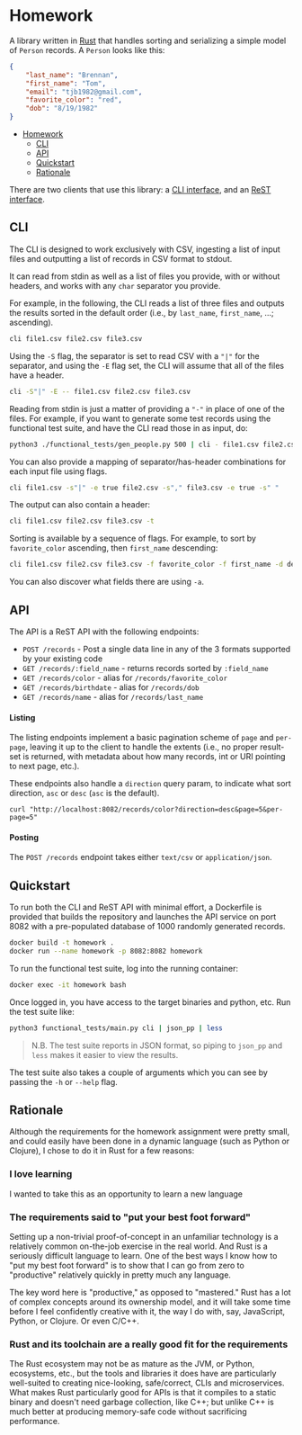 # Homework

A library written in [Rust](https://www.rust-lang.org/) that handles sorting and serializing a simple model of `Person` records. A `Person` looks like this:

```json
{
    "last_name": "Brennan",
    "first_name": "Tom",
    "email": "tjb1982@gmail.com",
    "favorite_color": "red",
    "dob": "8/19/1982"
}
```

- [Homework](#homework)
  * [CLI](#cli)
  * [API](#api)
  * [Quickstart](#quickstart)
  * [Rationale](#rationale)


There are two clients that use this library: a [CLI interface](src/bin/cli.rs), and an [ReST interface](src/bin/api).

## CLI

The CLI is designed to work exclusively with CSV, ingesting a list of input files and outputting a list of records in CSV format to stdout.

It can read from stdin as well as a list of files you provide, with or without headers, and works with any `char` separator you provide.

For example, in the following, the CLI reads a list of three files and outputs the results sorted in the default order (i.e., by `last_name`, `first_name`, ...; ascending).

```bash
cli file1.csv file2.csv file3.csv
```

Using the `-S` flag, the separator is set to read CSV with a `"|"` for the separator, and using the `-E` flag set, the CLI will assume that all of the files have a header.

```bash
cli -S"|" -E -- file1.csv file2.csv file3.csv
```

Reading from stdin is just a matter of providing a `"-"` in place of one of the files. For example, if you want to generate some test records using the functional test suite, and have the CLI read those in as input, do:

```bash
python3 ./functional_tests/gen_people.py 500 | cli - file1.csv file2.csv file3.csv
```

You can also provide a mapping of separator/has-header combinations for each input file using flags.

```bash
cli file1.csv -s"|" -e true file2.csv -s"," file3.csv -e true -s" "
```

The output can also contain a header:

```bash
cli file1.csv file2.csv file3.csv -t
```

Sorting is available by a sequence of flags. For example, to sort by `favorite_color` ascending, then `first_name` descending:

```bash
cli file1.csv file2.csv file3.csv -f favorite_color -f first_name -d desc
```

You can also discover what fields there are using `-a`.

## API

The API is a ReST API with the following endpoints:

- `POST /records` - Post a single data line in any of the 3 formats supported by your existing code
- `GET /records/:field_name` - returns records sorted by `:field_name`
- `GET /records/color` - alias for `/records/favorite_color`
- `GET /records/birthdate` - alias for `/records/dob`
- `GET /records/name` - alias for `/records/last_name`

#### Listing
The listing endpoints implement a basic pagination scheme of `page` and `per-page`, leaving it up to the client to handle the extents (i.e., no proper result-set is returned, with metadata about how many records, int or URI pointing to next page, etc.).

These endpoints also handle a `direction` query param, to indicate what sort direction, `asc` or `desc` (`asc` is the default).

```
curl "http://localhost:8082/records/color?direction=desc&page=5&per-page=5"
```

#### Posting
The `POST /records` endpoint takes either `text/csv` or `application/json`.


## Quickstart

To run both the CLI and ReST API with minimal effort, a Dockerfile is provided that builds the repository and launches the API service on port 8082 with a pre-populated database of 1000 randomly generated records.

```bash
docker build -t homework .
docker run --name homework -p 8082:8082 homework
```

To run the functional test suite, log into the running container:

```bash
docker exec -it homework bash
```

Once logged in, you have access to the target binaries and python, etc. Run the test suite like:

```bash
python3 functional_tests/main.py cli | json_pp | less
```

> N.B. The test suite reports in JSON format, so piping to `json_pp` and `less` makes it easier to view the results.

The test suite also takes a couple of arguments which you can see by passing the `-h` or `--help` flag.

## Rationale

Although the requirements for the homework assignment were pretty small, and could easily have been done in a dynamic language (such as Python or Clojure), I chose to do it in Rust for a few reasons:

### I love learning

I wanted to take this as an opportunity to learn a new language

### The requirements said to "put your best foot forward"

Setting up a non-trivial proof-of-concept in an unfamiliar technology is a relatively common on-the-job exercise in the real world. And Rust is a seriously difficult language to learn. One of the best ways I know how to "put my best foot forward" is to show that I can go from zero to "productive" relatively quickly in pretty much any language.

The key word here is "productive," as opposed to "mastered." Rust has a lot of complex concepts around its ownership model, and it will take some time before I feel confidently creative with it, the way I do with, say, JavaScript, Python, or Clojure. Or even C/C++.

### Rust and its toolchain are a really good fit for the requirements

The Rust ecosystem may not be as mature as the JVM, or Python, ecosystems, etc., but the tools and libraries it does have are particularly well-suited to creating nice-looking, safe/correct, CLIs and microservices. What makes Rust particularly good for APIs is that it compiles to a static binary and doesn't need garbage collection, like C++; but unlike C++ is much better at producing memory-safe code without sacrificing performance.
